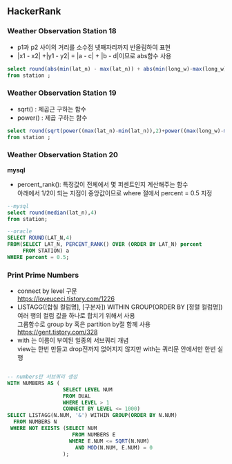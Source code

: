 ## HackerRank

### Weather Observation Station 18
* p1과 p2 사이의 거리를 소수점 넷째자리까지 반올림하여 표현 
* |x1 - x2| +|y1 - y2| = |a - c| + |b - d|이므로 abs함수 사용 

```sql 
select round(abs(min(lat_n) - max(lat_n)) + abs(min(long_w)-max(long_w)),4)
from station ;
```

### Weather Observation Station 19
* sqrt() : 제곱근 구하는 함수 
* power() : 제곱 구하는 함수 

```sql
select round(sqrt(power((max(lat_n)-min(lat_n)),2)+power((max(long_w)-min(long_w)),2)),4)
from station ;
```

### Weather Observation Station 20
**mysql**
* percent_rank(): 특정값이 전체에서 몇 퍼센트인지 계산해주는 함수   
아래에서 1/2이 되는 지점이 중앙값이므로 where 절에서 percent = 0.5 지정

```sql
--mysql
select round(median(lat_n),4)
from station;
```

```sql
--oracle
SELECT ROUND(LAT_N,4)
FROM(SELECT LAT_N, PERCENT_RANK() OVER (ORDER BY LAT_N) percent
     FROM STATION) a
WHERE percent = 0.5;
```

### Print Prime Numbers

* connect by level 구문   
  https://loveuceci.tistory.com/1226
* LISTAGG([합칠 컬럼명], [구분자]) WITHIN GROUP(ORDER BY [정렬 컬럼명])  
  여러 행의 컬럼 값을 하나로 합치기 위해서 사용  
  그룹함수로 group by 혹은 partition by절 함께 사용  
  https://gent.tistory.com/328
* with 는 이름이 부여된 일종의 서브쿼리 개념  
  view는 한번 만들고 drop전까지 없어지지 않지만 with는 쿼리문 안에서만 한번 실행 




``` sql

-- numbers란 서브쿼리 생성 
WITH NUMBERS AS (
                  SELECT LEVEL NUM
                  FROM DUAL
                  WHERE LEVEL > 1
                  CONNECT BY LEVEL <= 1000)
SELECT LISTAGG(N.NUM, '&') WITHIN GROUP(ORDER BY N.NUM)
  FROM NUMBERS N
 WHERE NOT EXISTS (SELECT NUM
                     FROM NUMBERS E
                    WHERE E.NUM <= SQRT(N.NUM)
                      AND MOD(N.NUM, E.NUM) = 0
                  );
```
